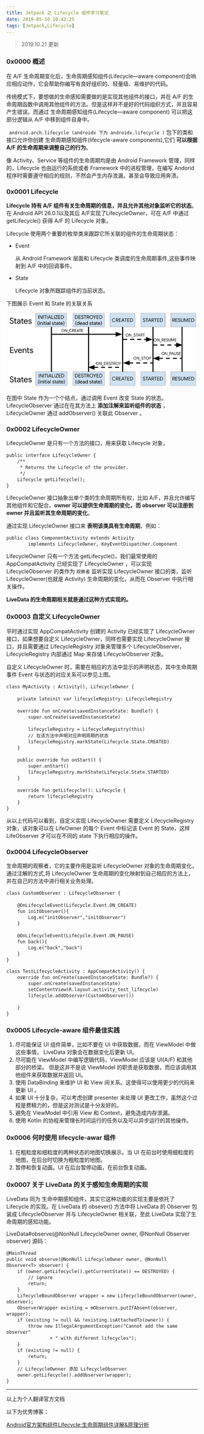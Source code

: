 ```yaml
---
title: Jetpack 之 Lifecycle 组件学习笔记
date: 2019-05-10 10:42:25
tags: [Jetpack,Lifecycle]
---
```



> 2019.10.21 更新

### 0x0000 概述

在 A/F 生命周期变化后，生命周期感知组件(Lifecycle—aware component)会响应相应动作，它会帮助你编写有良好组织的、轻量级、易维护的代码。

传统模式下，要想做的生命感知需要做的是实现其他组件的接口，并在 A/F 的生命周期函数中调用其他组件的方法。但是这样并不是好的代码组织方式，并且容易产生错误。而通过 生命周期感知组件(Lifecycle—aware component) 可以把这部分逻辑从 A/F 中移到组件自身中。

` android.arch.lifecycle (androidx 下为 androidx.lifecycle )` 包下的类和接口允许你创建 生命周期感知组件(lifecycle-aware components),它们 **可以根据 A/F 的生命周期来调整自己的行为**。

像 Activity、Service 等组件的生命周期均是由 Android Framework 管理，同样的，Lifecycle 也由运行的系统或者 Framework 中的进程管理，在编写 Andorid 程序时需要遵守相应的规则，不然会产生内存泄漏，甚至会导致应用奔溃。


### 0x0001 Lifecycle

**Lifecycle 持有 A/F 组件有关生命周期的信息，并且允许其他对象监听它的状态**。在 Android API 26.0.1以及其后 A/F实现了LifecycleOwner，可在 A/F 中通过 getLifecycle() 获得 A/F 的 Lifecycle 对象。

<!-- more -->

Lifecycle 使用两个重要的枚举类来跟踪它所关联的组件的生命周期状态：

* Event
  
    从 Android Framework 层面和 Lifecycle 类调度的生命周期事件,这些事件映射到 A/F 中的回调事件。
* State

    Lifecycle 对象所跟踪组件的当前状态。

下图展示 Event 和 State 的关联关系

![Event和Statue](/source/images/2019_10_21_01.png)

在图中 State 作为一个个结点，通过调用 Event 改变 State 的状态。LifecycleObserver 通过在在其方法上 **添加注解来监听组件的状态** ，LifecycleOwner 通过 addObserver() 关联此 Observer 。

### 0x0002 LifecycleOwner 

LifecycleOwner 是只有一个方法的接口，用来获取 Lifecycle 对象，

```
public interface LifecycleOwner {
    /**
     * Returns the Lifecycle of the provider.
     */
    Lifecycle getLifecycle();
}
```
LifecycleOwner 接口抽象出单个类的生命周期所有权，比如 A/F，并且允许编写其他组件和它配合。**owner 可以提供生命周期的变化，而 observer 可以注册到 owner 并且监听其生命周期的变化**。

通过实现 LifecycleOwner 接口来 **表明该类具有生命周期**，例如：

```
public class ComponentActivity extends Activity
        implements LifecycleOwner, KeyEventDispatcher.Component
```
LifecycleOwner 只有一个方法 getLifecycle()，我们最常使用的 AppCompatActivity 已经实现了 LifecycleOwner ，可以实现 LifecycleObserver 的类作为 `观察者` 监听实现 LifecycleOwner 接口的类，监听 LifecycleOwner(也就是 Activity) 生命周期的变化，从而在 Observer 中执行相关操作。

**LiveData 的生命周期相关就是通过这种方式实现的。**

### 0x0003 自定义 LifecycleOwner

平时通过实现 AppCompatActivity 创建的 Activity 已经实现了 LifecycleOwner 接口，如果想要自定义 LifecycleOwner，同样也需要实现 LifecycleOwner 接口，并且需要通过 LifecycleRegistry 对象来管理多个 LifecycleObserver，LifecycleRegistry 内部通过 Map 来存储 LifecycleObserver 对象。


自定义 LifecycleOwner 时，需要在相应的方法中显示的声明状态，其中生命周期事件 Event 与状态的对应关系可以参见上图。

```
class MyActivity : Activity(), LifecycleOwner {

    private lateinit var lifecycleRegistry: LifecycleRegistry

    override fun onCreate(savedInstanceState: Bundle?) {
        super.onCreate(savedInstanceState)

        lifecycleRegistry = LifecycleRegistry(this)
        // 在该方法中声明对应声明周期的状态
        lifecycleRegistry.markState(Lifecycle.State.CREATED)
    }

    public override fun onStart() {
        super.onStart()
        lifecycleRegistry.markState(Lifecycle.State.STARTED)
    }

    override fun getLifecycle(): Lifecycle {
        return lifecycleRegistry
    }
}
```

从以上代码可以看到，自定义实现 LifecycleOwner 需要定义 LifecycleRegistry 对象，该对象可以在 LifeOwner 的每个 Event 中标记该 Event 的 State，这样 LifeObserver 才可以在不同的 state 下执行相应的操作。


### 0x0004 LifecycleObserver

生命周期的观察者，它的主要作用是监听 LifecycleOwner 对象的生命周期变化，通过注解的方式,将 LifecycleOwner 生命周期的变化映射到自己相应的方法上，并在自己的方法中进行相关业务处理。

```
class CustomObserver : LifecycleObserver {

    @OnLifecycleEvent(Lifecycle.Event.ON_CREATE)
    fun initObserver(){
        Log.e("initObserver","initObserver")
    }

    @OnLifecycleEvent(Lifecycle.Event.ON_PAUSE)
    fun back(){
        Log.e("back","back")
    }
}
```

```
class TestLifecycleActivity : AppCompatActivity() {
    override fun onCreate(savedInstanceState: Bundle?) {
        super.onCreate(savedInstanceState)
        setContentView(R.layout.activity_test_lifecycle)
        lifecycle.addObserver(CustomObserver())

    }
}
```


### 0x0005 Lifecycle-aware 组件最佳实践


1. 尽可能保证 UI 组件简单，比如不要在 UI 中获取数据，而在 ViewModel 中做这些事情， LiveData 对象会在数据变化后更新 UI。
2. 尽可能在 ViewModel 中编写逻辑代码，ViewModel 应该是 UI(A/F) 和其他部分的桥梁。 但是这并不是说 ViewModel 的职责是获取数据，而应该调用其他组件来获取数据并返回 UI。
3. 使用 DataBinding 来维护 UI 和 View 间关系。这使得可以使用更少的代码来更新 UI 。
4. 如果 UI 十分复杂，可以考虑创建 presenter 来处理 UI 更改工作，虽然这个过程是费精力的，但是这对测试是十分友好的。
5. 避免在 ViewModel 中引用 View 和 Context，避免造成内存泄漏。
6. 使用 Kotlin 的协程来管理长时间运行的任务以及可以异步运行的其他操作。


### 0x0006 何时使用 lifecycle-awar 组件

1. 在粗粒度和细粒度的两种状态的地图切换展示。当 UI 在前台时使用细粒度的地图，在后台时切换为粗粒度的地图。
2. 暂停和恢复动画。UI 在后台暂停动画，在前台恢复动画。


### 0x0007 关于 LiveData 的关于感知生命周期的实现

LiveData 同为 生命中期感知组件，其实它这种功能的实现主要是依托了 Lifecycle 的实现。在 LiveData 的 obsever() 方法中将 LiveData 的 Observer 包装成 LifecycleObserver 并与 LifecycleOwner 相关联，至此 LiveData 实现了生命周期的感知功能。

LiveData#observe(@NonNull LifecycleOwner owner, @NonNull Observer<T> observer) 源码：
```
@MainThread
public void observe(@NonNull LifecycleOwner owner, @NonNull Observer<T> observer) {
    if (owner.getLifecycle().getCurrentState() == DESTROYED) {
        // ignore
        return;
    }
    LifecycleBoundObserver wrapper = new LifecycleBoundObserver(owner, observer);
    ObserverWrapper existing = mObservers.putIfAbsent(observer, wrapper);
    if (existing != null && !existing.isAttachedTo(owner)) {
        throw new IllegalArgumentException("Cannot add the same observer"
                + " with different lifecycles");
    }
    if (existing != null) {
        return;
    }
    // LifecycleOwnner 添加 LifecycleObserver
    owner.getLifecycle().addObserver(wrapper);
}
```

---
以上为个人翻译官方文档

以下为优秀博客：

[Android官方架构组件Lifecycle:生命周期组件详解&原理分析](https://www.jianshu.com/p/b1208012b268)

